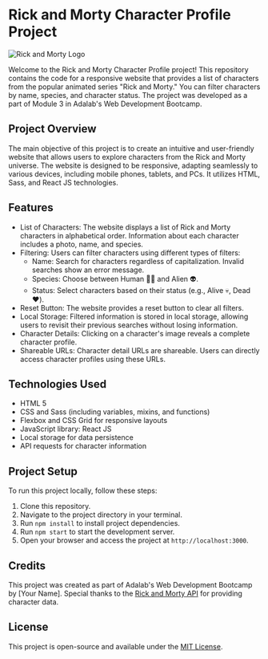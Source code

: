 # Rick and Morty Character Profile Project

![Rick and Morty Logo](https://link-to-your-logo-image.png)

Welcome to the Rick and Morty Character Profile project! This repository contains the code for a responsive website that provides a list of characters from the popular animated series "Rick and Morty." You can filter characters by name, species, and character status. The project was developed as a part of Module 3 in Adalab's Web Development Bootcamp.

## Project Overview

The main objective of this project is to create an intuitive and user-friendly website that allows users to explore characters from the Rick and Morty universe. The website is designed to be responsive, adapting seamlessly to various devices, including mobile phones, tablets, and PCs. It utilizes HTML, Sass, and React JS technologies.

## Features

- List of Characters: The website displays a list of Rick and Morty characters in alphabetical order. Information about each character includes a photo, name, and species.
- Filtering: Users can filter characters using different types of filters:
  - Name: Search for characters regardless of capitalization. Invalid searches show an error message.
  - Species: Choose between Human 👨🏻 and Alien 👽.
  - Status: Select characters based on their status (e.g., Alive 💀, Dead ❤️).
- Reset Button: The website provides a reset button to clear all filters.
- Local Storage: Filtered information is stored in local storage, allowing users to revisit their previous searches without losing information.
- Character Details: Clicking on a character's image reveals a complete character profile.
- Shareable URLs: Character detail URLs are shareable. Users can directly access character profiles using these URLs.

## Technologies Used

- HTML 5
- CSS and Sass (including variables, mixins, and functions)
- Flexbox and CSS Grid for responsive layouts
- JavaScript library: React JS
- Local storage for data persistence
- API requests for character information

## Project Setup

To run this project locally, follow these steps:

1. Clone this repository.
2. Navigate to the project directory in your terminal.
3. Run `npm install` to install project dependencies.
4. Run `npm start` to start the development server.
5. Open your browser and access the project at `http://localhost:3000`.

## Credits

This project was created as part of Adalab's Web Development Bootcamp by [Your Name]. Special thanks to the [Rick and Morty API](https://rickandmortyapi.com/) for providing character data.

## License

This project is open-source and available under the [MIT License](LICENSE).
